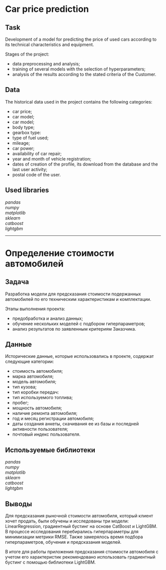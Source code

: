 # Car price prediction

## Task
Development of a model for predicting the price of used cars according to its technical characteristics and equipment.

Stages of the project:
- data preprocessing and analysis;
- training of several models with the selection of hyperparameters;
- analysis of the results according to the stated criteria of the Customer.

## Data
The historical data used in the project contains the following categories:
- car price;
- car model;
- car model;
- body type;
- gearbox type:
- type of fuel used;
- mileage;
- car power;
- availability of car repair;
- year and month of vehicle registration;
- dates of creation of the profile, its download from the database and the last user activity;
- postal code of the user.
 
## Used libraries
*pandas*\
*numpy*\
*matplotlib*\
*sklearn*\
*catboost*\
*lightgbm*
***
# Определение стоимости автомобилей

## Задача
Разработка модели для предсказания стоимости подержанных автомобилей по его техническим характеристикам и комплектации. 

Этапы выполнения проекта:
- предобработка и анализ данных;
- обучение нескольких моделей с подбором гиперпараметров;
- анализ результатов по заявленным критериям Заказчика.

## Данные
Исторические данные, которые использовались в проекте, содержат следующие категории:
- стоимость автомобиля;
- марка автомобиля;
- модель автомобиля;
- тип кузова;
- тип коробки передач:
- тип используемого топлива;
- пробег;
- мощность автомобиля;
- наличие ремонта автомобиля;
- год и месяц регистрации автомобиля;
- даты создания анкеты, скачивания ее из базы и последней активности пользователя;
- почтовый индекс пользователя.
 
## Используемые библиотеки
*pandas*\
*numpy*\
*matplotlib*\
*sklearn*\
*catboost*\
*lightgbm*

## Выводы

Для предсказания рыночной стоимости автомобиля, который клиент хочет продать, были обучены и исследованы три модели: LinearRegression, градиентный бустинг на основе CatBoost и LightGBM. В процессе исследования перебирались гиперпараметры для минимизации метрики RMSE. Также замерялось время подбора гиперпараметров, обучения и предсказания моделей. 

В итоге для работы приложения предсказания стоимости автомобиля с учетом его характеристик рекомендовано использовать градиентный бустинг с помощью библиотеки LightGBM.

